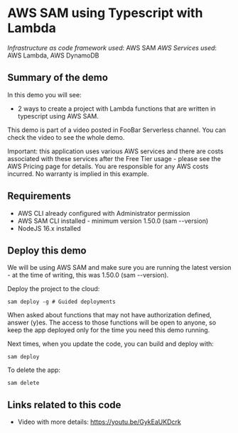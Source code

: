 # AWS SAM using Typescript with Lambda

_Infrastructure as code framework used_: AWS SAM
_AWS Services used_: AWS Lambda, AWS DynamoDB

## Summary of the demo

In this demo you will see:

- 2 ways to create a project with Lambda functions that are written in typescript using AWS SAM.

This demo is part of a video posted in FooBar Serverless channel. You can check the video to see the whole demo.

Important: this application uses various AWS services and there are costs associated with these services after the Free Tier usage - please see the AWS Pricing page for details. You are responsible for any AWS costs incurred. No warranty is implied in this example.

## Requirements

- AWS CLI already configured with Administrator permission
- AWS SAM CLI installed - minimum version 1.50.0 (sam --version)
- NodeJS 16.x installed

## Deploy this demo

We will be using AWS SAM and make sure you are running the latest version - at the time of writing, this was 1.50.0 (sam --version).

Deploy the project to the cloud:

```
sam deploy -g # Guided deployments
```

When asked about functions that may not have authorization defined, answer (y)es. The access to those functions will be open to anyone, so keep the app deployed only for the time you need this demo running.

Next times, when you update the code, you can build and deploy with:

```
sam deploy
```

To delete the app:

```
sam delete
```

## Links related to this code

- Video with more details: https://youtu.be/GykEaUKDcrk
